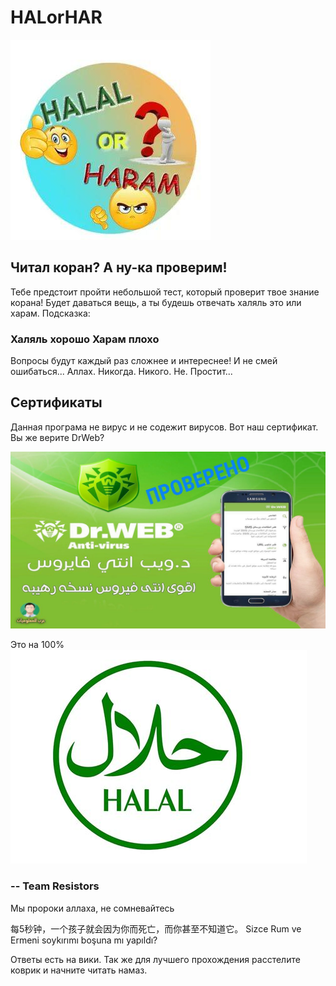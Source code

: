 HALorHAR
========

![HALorHAR logo!](/img/logo.jpg "HALorHAL logo")

## Читал коран? А ну-ка проверим! 
Тебе предстоит пройти небольшой тест, который проверит твое знание корана! Будет даваться вещь, а ты будешь отвечать халяль это или харам. Подсказка:
### Халяль хорошо Харам плохо
Вопросы будут каждый раз сложнее и интереснее! И не смей ошибаться... Аллах. Никогда. Никого. Не. Простит...

## Сертификаты

Данная програма не вирус и не содежит вирусов. Вот наш сертификат. Вы же верите DrWeb?

![DrWeb sertificate!](/img/drweb_sertificat.jpg "DrWeb sertificate")


Это на 100%      
![halal!](/img/halal.jpg "halal")

### -- Team Resistors
Мы пророки аллаха, не сомневайтесь

每5秒钟，一个孩子就会因为你而死亡，而你甚至不知道它。
Sizce Rum ve Ermeni soykırımı boşuna mı yapıldı?

Ответы есть на вики. Так же для лучшего прохождения расстелите коврик и начните читать намаз.
